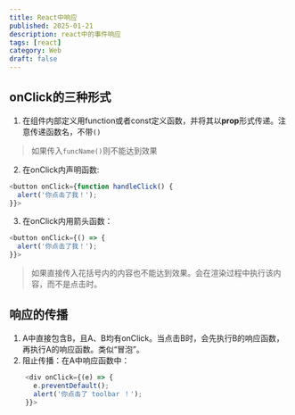 ```yaml
---
title: React中响应
published: 2025-01-21
description: react中的事件响应
tags: [react]
category: Web
draft: false
---
```


## onClick的三种形式
1. 在组件内部定义用function或者const定义函数，并将其以**prop**形式传递。注意传递函数名，不带`()`
> 如果传入`funcName()`则不能达到效果
2. 在onClick内声明函数:
```javascript
<button onClick={function handleClick() {
  alert('你点击了我！');
}}>
```
3. 在onClick内用箭头函数：
```javascript
<button onClick={() => {
  alert('你点击了我！');
}}>
```
> 如果直接传入花括号内的内容也不能达到效果。会在渲染过程中执行该内容，而不是点击时。

## 响应的传播
1. A中直接包含B，且A、B均有onClick。当点击B时，会先执行B的响应函数，再执行A的响应函数。类似“冒泡”。
2. 阻止传播：在A中响应函数中：
```javascript
    <div onClick={(e) => {
      e.preventDefault();
      alert('你点击了 toolbar ！');
    }}>
```

